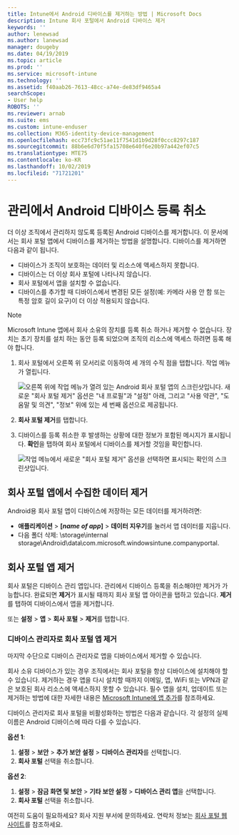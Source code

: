 ```yaml
---
title: Intune에서 Android 디바이스를 제거하는 방법 | Microsoft Docs
description: Intune 회사 포털에서 Android 디바이스 제거
keywords: ''
author: lenewsad
ms.author: lanewsad
manager: dougeby
ms.date: 04/19/2019
ms.topic: article
ms.prod: ''
ms.service: microsoft-intune
ms.technology: ''
ms.assetid: f40aab26-7613-48cc-a74e-de83df9465a4
searchScope:
- User help
ROBOTS: ''
ms.reviewer: arnab
ms.suite: ems
ms.custom: intune-enduser
ms.collection: M365-identity-device-management
ms.openlocfilehash: ecc73fc9c51ae11f7541d1b9d28f0ccc8297c187
ms.sourcegitcommit: 88b6e6d70f5fa15708e640f6e20b97a442ef07c5
ms.translationtype: MTE75
ms.contentlocale: ko-KR
ms.lasthandoff: 10/02/2019
ms.locfileid: "71721201"
---
```

# <a name="unenroll-your-android-device-from-management"></a>관리에서 Android 디바이스 등록 취소  

더 이상 조직에서 관리하지 않도록 등록된 Android 디바이스를 제거합니다. 이 문서에서는 회사 포털 앱에서 디바이스를 제거하는 방법을 설명합니다. 디바이스를 제거하면 다음과 같이 됩니다.  

* 디바이스가 조직이 보호하는 데이터 및 리소스에 액세스하지 못합니다.
* 디바이스는 더 이상 회사 포털에 나타나지 않습니다.
* 회사 포털에서 앱을 설치할 수 없습니다.
* 디바이스를 추가할 때 디바이스에서 변경된 모든 설정(예: 카메라 사용 안 함 또는 특정 암호 길이 요구)이 더 이상 적용되지 않습니다.  

> [!NOTE]
> Microsoft Intune 앱에서 회사 소유의 장치를 등록 취소 하거나 제거할 수 없습니다. 장치는 초기 장치를 설치 하는 동안 등록 되었으며 조직의 리소스에 액세스 하려면 등록 해야 합니다.  

1. 회사 포털에서 오른쪽 위 모서리로 이동하여 세 개의 수직 점을 탭합니다. 작업 메뉴가 열립니다.

   ![오른쪽 위에 작업 메뉴가 열려 있는 Android 회사 포털 앱의 스크린샷입니다. 새로운 "회사 포털 제거" 옵션은 "내 프로필"과 "설정" 아래, 그리고 "사용 약관", "도움말 및 의견", "정보" 위에 있는 세 번째 옵션으로 제공됩니다.](./media/android_remove_cp_menu_action_after_1705.png)

2. **회사 포털 제거**를 탭합니다.  

3. 디바이스를 등록 취소한 후 발생하는 상황에 대한 정보가 포함된 메시지가 표시됩니다. **확인**을 탭하여 회사 포털에서 디바이스를 제거할 것임을 확인합니다.

   ![작업 메뉴에서 새로운 "회사 포털 제거" 옵션을 선택하면 표시되는 확인의 스크린샷입니다.](./media/android_remove_cp_menu_confirmation_after_1705.png)

## <a name="remove-data-collected-by-the-company-portal-app"></a>회사 포털 앱에서 수집한 데이터 제거  

Android용 회사 포털 앱이 디바이스에 저장하는 모든 데이터를 제거하려면:

- **애플리케이션** > **[*name of app*]**  > **데이터 지우기**를 눌러서 앱 데이터를 지웁니다.
- 다음 폴더 삭제: \storage\internal storage\Android\data\com.microsoft.windowsintune.companyportal.

## <a name="uninstall-the-company-portal-app"></a>회사 포털 앱 제거

회사 포털은 디바이스 관리 앱입니다. 관리에서 디바이스 등록을 취소해야만 제거가 가능합니다. 완료되면 **제거**가 표시될 때까지 회사 포털 앱 아이콘을 탭하고 있습니다. **제거**를 탭하여 디바이스에서 앱을 제거합니다.  

또는 **설정** > **앱** > **회사 포털** > **제거**를 탭합니다.  

### <a name="remove-the-company-portal-app-as-a-device-administrator"></a>디바이스 관리자로 회사 포털 앱 제거

마지막 수단으로 디바이스 관리자로 앱을 디바이스에서 제거할 수 있습니다.  

회사 소유 디바이스가 있는 경우 조직에서는 회사 포털을 항상 디바이스에 설치해야 할 수 있습니다. 제거하는 경우 앱을 다시 설치할 때까지 이메일, 앱, WiFi 또는 VPN과 같은 보호된 회사 리소스에 액세스하지 못할 수 있습니다. 필수 앱을 설치, 업데이트 또는 제거하는 방법에 대한 자세한 내용은 [Microsoft Intune에 앱 추가](https://docs.microsoft.com/intune/apps/apps-add.md#apps-that-are-added-automatically-by-intune)를 참조하세요.

디바이스 관리자로 회사 포털을 비활성화하는 방법은 다음과 같습니다. 각 설정의 실제 이름은 Android 디바이스에 따라 다를 수 있습니다.  

**옵션 1**:  

1. **설정** > **보안** > **추가 보안 설정** > **디바이스 관리자**를 선택합니다.  
2. **회사 포털** 선택을 취소합니다.  

**옵션 2**:

1. **설정** > **잠금 화면 및 보안** > **기타 보안 설정** > **디바이스 관리 앱**을 선택합니다.
2. **회사 포털** 선택을 취소합니다.

여전히 도움이 필요하세요? 회사 지원 부서에 문의하세요. 연락처 정보는 [회사 포털 웹 사이트](https://go.microsoft.com/fwlink/?linkid=2010980)를 참조하세요.
